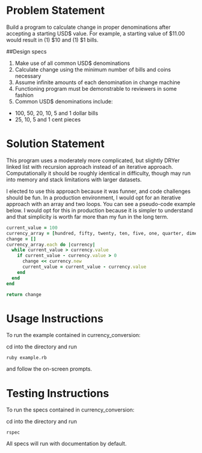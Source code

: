 # Problem Statement

Build a program to calculate change in proper denominations after accepting a starting USD$ value. For example, a starting value of $11.00 would result in (1) $10 and (1) $1 bills.

##Design specs
1. Make use of all common USD$ denominations
2. Calculate change using the minimum number of bills and coins necessary
3. Assume infinite amounts of each denomination in change machine
4. Functioning program must be demonstrable to reviewers in some fashion
5. Common USD$ denominations include:
  * 100, 50, 20, 10, 5 and 1 dollar bills
  * 25, 10, 5 and 1 cent pieces

# Solution Statement

This program uses a moderately more complicated, but slightly DRYer linked list with recursion approach instead of an iterative approach. Computationally it should be roughly identical in difficulty, though may run into memory and stack limitations with larger datasets.

I elected to use this approach because it was funner, and code challenges should be fun. In a production environment, I would opt for an iterative approach with an array and two loops. You can see a pseudo-code example below. I would opt for this in production because it is simpler to understand and that simplicity is worth far more than my fun in the long term.

```ruby
current_value = 100
currency_array = [hundred, fifty, twenty, ten, five, one, quarter, dime, nickle, penny]
change = []
currency_array.each do |currency|
  while current_value > currency.value
    if current_value - currency.value > 0
      change << currency.new
      current_value = current_value - currency.value
    end
  end
end

return change

```

# Usage Instructions
To run the example contained in currency_conversion:

cd into the directory and run

```
ruby example.rb
```
and follow the on-screen prompts.

# Testing Instructions
To run the specs contained in currency_conversion:

cd into the directory and run

```
rspec
```

All specs will run with documentation by default.
